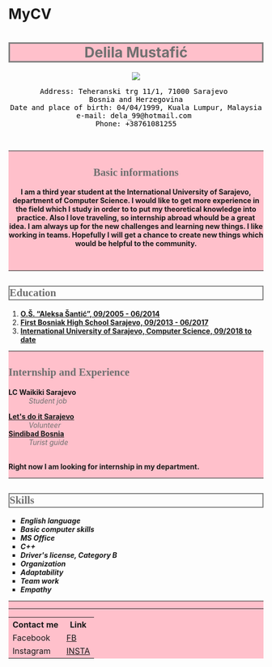 # MyCV
<html>
<head>
	<title>My CV</title>
	<meta charset="UTF-8"/>
</head>
<body>
<h1 style="background-color:pink; color:#707070; text-align:center; border:3px solid gray;"><b>Delila Mustafić</b></h1>
<center>
<img src="https://scontent.xx.fbcdn.net/v/t1.15752-0/p280x280/122124171_2781776322143736_66710892577849294_n.jpg?_nc_cat=105&ccb=2&_nc_sid=ae9488&_nc_ohc=W8MBcvxMK-AAX_YiGHO&_nc_ad=z-m&_nc_cid=0&_nc_ht=scontent.xx&tp=6&oh=f7eeea98fb2f2beb627ef0811f3f9e96&oe=5FB4FC02"/>
</center>
<pre style="color: black; text-align:center">
Address: Teheranski trg 11/1, 71000 Sarajevo 
Bosnia and Herzegovina
Date and place of birth: 04/04/1999, Kuala Lumpur, Malaysia
e-mail: dela_99@hotmail.com 
Phone: +38761081255
</pre>

<br><div style="background-color:pink; text-align:center"><hr>
<h2 style="color:#707070; font-family:verdana"> <b>Basic informations </b> </h2>
<p><b> I am a third year student at the International University of Sarajevo, department of Computer Science. I would like to get more experience in the field which I study in order to to put my theoretical knowledge into practice. Also I love traveling, so internship abroad whould be a great idea.  I am always up for the new challenges and learning new things. I like working in teams. Hopefully I will get a chance to create new things which would be helpful to the community.</br>
</b></p> 
<br><hr>
</div>

<h2 style="color:#707070; ; font-family:verdana; border:2px solid gray"> <b>Education</b> </h2> 

<ol>
<li><b><a href="http://osas.edu.ba">O.Š. “Aleksa Šantić”,  09/2005 - 06/2014 </a></b></li> 

<li><b><a href="http://bosnjackagim.edu.ba">First Bosniak High School Sarajevo, 09/2013 - 06/2017</a></b></li>

<li><b><a href="https://www.ius.edu.ba">International University of Sarajevo, Computer Science,  09/2018 to date</a></b></li> 

</ol>


<div style="background-color:pink"><hr>
<h2 style="color:#707070; font-family:verdana"> <b>Internship and Experience</b> </h2> 

<dl>
<dt> <b> LC Waikiki Sarajevo </b></dt> 

<dd><i><span style="color:#707070"> Student job </span></i></p></dd>

<dt><b><a href="http://letsdoit.ba/">Let's do it Sarajevo</a></b></dt> 

<dd><i><span style="color:#707070">Volunteer</span></i></dd>

<dt><b><a href="https://www.instagram.com/sindibad.bosnia/?igshid=dpfkhfw8n9hu&fbclid=IwAR2bkkOkXL_budTXXxVG4f_d3iYlzw0TmEGvpcIsAog50z5X8uJs78PBWNs">Sindibad Bosnia </a></b></dt>

<dd><i><span style="color:#707070">Turist guide</span></i></dd>
<br>
</dl>
<p><b>Right now I am looking for internship in my department.</b></p>
<hr>
</div>

<h2 style="color:#707070; font-family:verdana; border:2px solid gray"> <b>Skills</b> </h2> 

<ul style="list-style-type:square">
<li><b><i>English language</i></b> </li> 


<li><b><i>Basic computer skills</i></b></li> 
 

<li><b><i>MS Office</i></b></li> 


<li><b><i>C++</i></b></li> 


<li><b><i>Driver's license, Category B</i></b></li> 


<li><b><i>Organization</i></b></li> 


<li><b><i>Adaptability</i></b></li> 


<li><b><i>Team work</i></b></li> 


<li><b><i>Empathy</i></b></li> 

</ul>


<div style="background-color:pink; color:#707070">
<hr>
<table style="width:100%">
  <tr>
    <th><b>Contact me</b></th>
    <th><b>Link</b></th> 
  </tr>
  <tr>
    <td>Facebook</td>
    <td><a href="https://www.facebook.com/delila.mustafic">FB</a></td>
  </tr>
  <tr>
  <td>Instagram</td>
  <td><a href="https://www.instagram.com/delilamustafic/">INSTA</a></td>

<hr>





